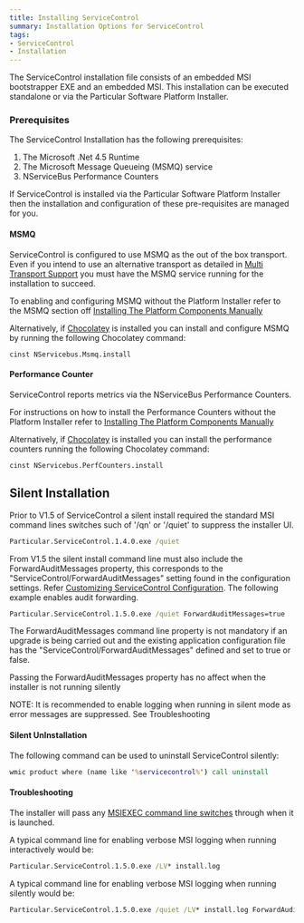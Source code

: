 ```yaml
---
title: Installing ServiceControl
summary: Installation Options for ServiceControl
tags:
- ServiceControl
- Installation 
---
```


The ServiceControl installation file consists of an embedded MSI bootstrapper EXE and an embedded MSI.  This installation can be executed standalone or via the Particular Software Platform Installer.
 
### Prerequisites

The ServiceControl Installation has the following prerequisites:

1. The Microsoft .Net 4.5 Runtime 
2. The Microsoft Message Queueing (MSMQ) service
3. NServiceBus Performance Counters

If ServiceControl is installed via the Particular Software Platform Installer then the installation and configuration of these pre-requisites are managed for you. 

#### MSMQ
 
ServiceControl is configured to use MSMQ as the out of the box transport. Even if you intend to use an alternative transport as detailed in [Multi Transport Support](multi-transport-support.md) you must have the MSMQ service running for the installation to succeed.    
      
To enabling and configuring MSMQ without the Platform Installer refer to the MSMQ section off [Installing The Platform Components Manually](/platform/installer/offline.md#msmq)

Alternatively, if [Chocolatey](https://chocolatey.org) is installed you can install and configure MSMQ by running the following Chocolatey command:

	cinst NServicebus.Msmq.install

#### Performance Counter 

ServiceControl reports metrics via the NServiceBus Performance Counters.     
      
For instructions on how to install the Performance Counters without the Platform Installer refer to [Installing The Platform Components Manually](/platform/installer/offline.md)

Alternatively, if [Chocolatey](https://chocolatey.org) is installed you can install the performance counters running the following Chocolatey command:

	cinst NServicebus.PerfCounters.install

## Silent Installation

Prior to V1.5 of ServiceControl a silent install required the standard MSI command lines switches such of '/qn' or '/quiet' to suppress the installer UI.  

```bat
Particular.ServiceControl.1.4.0.exe /quiet
```

From V1.5 the silent install command line must also include the ForwardAuditMessages property, this corresponds to the "ServiceControl/ForwardAuditMessages" setting found in the configuration settings.  Refer [Customizing ServiceControl Configuration](creating-config-file.md). The following example enables audit forwarding.

```bat
Particular.ServiceControl.1.5.0.exe /quiet ForwardAuditMessages=true 
```

The ForwardAuditMessages command line property is not mandatory if an upgrade is being carried out and the existing application configuration file has the "ServiceControl/ForwardAuditMessages" defined and set to true or false.  

Passing the ForwardAuditMessages property has no affect when the installer is not running silently  

NOTE: It is recommended to enable logging when running in silent mode as error messages are suppressed. See Troubleshooting 

#### Silent UnInstallation

The following command can be used to uninstall ServiceControl silently:

```bat
wmic product where (name like '%servicecontrol%') call uninstall
```

#### Troubleshooting 

The installer will pass any [MSIEXEC command line switches](https://technet.microsoft.com/en-us/library/cc759262%28v=ws.10%29.aspx) through when it is launched. 

A typical command line for enabling verbose MSI logging when running interactively would be: 

```bat
Particular.ServiceControl.1.5.0.exe /LV* install.log  
``` 

A typical command line for enabling verbose MSI logging when running silently would be:

```bat
Particular.ServiceControl.1.5.0.exe /quiet /LV* install.log ForwardAuditMessages=true 
```